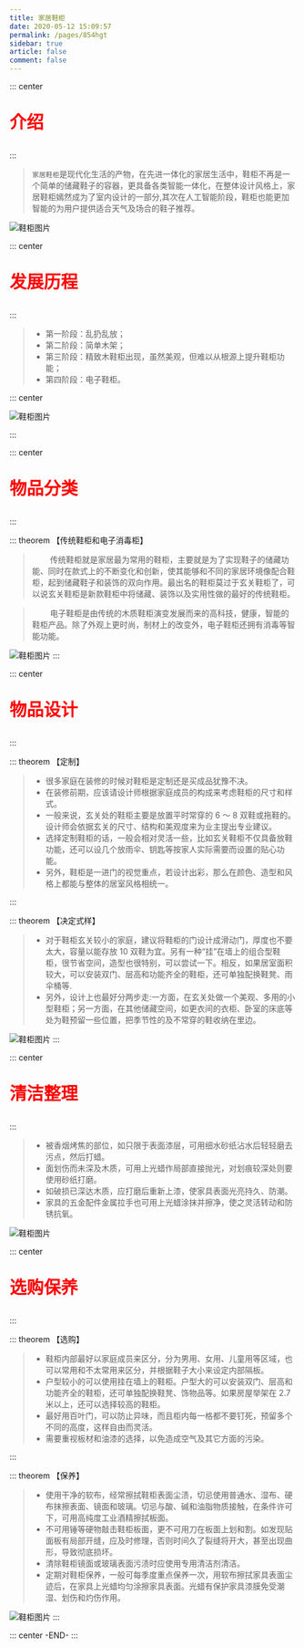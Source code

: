 ```yaml
---
title: 家居鞋柜
date: 2020-05-12 15:09:57
permalink: /pages/854hgt
sidebar: true
article: false
comment: false
---
```


::: center

<p style="color:red;font-weight:600;font-size:30px;">介绍</p>
:::

> `家居鞋柜`是现代化生活的产物，在先进一体化的家居生活中，鞋柜不再是一个简单的储藏鞋子的容器，更具备各类智能一体化，在整体设计风格上，家居鞋柜嫣然成为了室内设计的一部分,其次在人工智能阶段，鞋柜也能更加智能的为用户提供适合天气及场合的鞋子推荐。

![鞋柜图片](/brand/45.jpg)

::: center

<p style="color:red;font-weight:600;font-size:30px;">发展历程</p>
:::

> - 第一阶段：乱扔乱放；
> - 第二阶段：简单木架；
> - 第三阶段：精致木鞋柜出现，虽然美观，但难以从根源上提升鞋柜功能；
> - 第四阶段：电子鞋柜。

::: center

![鞋柜图片](/brand/47.jpg)

:::

::: center

<p style="color:red;font-weight:600;font-size:30px;">物品分类</p>
:::

::: theorem 【传统鞋柜和电子消毒柜】

> &nbsp;&nbsp;&nbsp;&nbsp;&nbsp;&nbsp;&nbsp;&nbsp;传统鞋柜就是家居最为常用的鞋柜，主要就是为了实现鞋子的储藏功能、同时在款式上的不断变化和创新，使其能够和不同的家居环境像配合鞋柜，起到储藏鞋子和装饰的双向作用。最出名的鞋柜莫过于玄关鞋柜了，可以说玄关鞋柜是新款鞋柜中将储藏、装饰以及实用性做的最好的传统鞋柜。

> &nbsp;&nbsp;&nbsp;&nbsp;&nbsp;&nbsp;&nbsp;&nbsp;电子鞋柜是由传统的木质鞋柜演变发展而来的高科技，健康，智能的鞋柜产品。除了外观上更时尚，制材上的改变外，电子鞋柜还拥有消毒等智能功能。

![鞋柜图片](/brand/49.jpg)
:::

::: center

<p style="color:red;font-weight:600;font-size:30px;">物品设计</p>
:::

::: theorem 【定制】

> - 很多家庭在装修的时候对鞋柜是定制还是买成品犹豫不决。
> - 在装修前期，应该请设计师根据家庭成员的构成来考虑鞋柜的尺寸和样式。
> - 一般来说，玄关处的鞋柜主要是放置平时常穿的 6 ～ 8 双鞋或拖鞋的。设计师会依据玄关的尺寸、结构和美观度来为业主提出专业建议。
> - 选择定制鞋柜的话，一般会相对灵活一些，比如玄关鞋柜不仅具备放鞋功能，还可以设几个放雨伞、钥匙等按家人实际需要而设置的贴心功能。
> - 另外，鞋柜是一进门的视觉重点，若设计出彩，那么在颜色、造型和风格上都能与整体的居室风格相统一。

:::

::: theorem 【决定式样】

> - 对于鞋柜玄关较小的家庭，建议将鞋柜的门设计成滑动门，厚度也不要太大，容量以能存放 10 双鞋为宜。另有一种“挂”在墙上的组合型鞋柜，很节省空间，造型也很特别，可以尝试一下。相反，如果居室面积较大，可以安装双门、层高和功能齐全的鞋柜，还可单独配换鞋凳、雨伞桶等.
> - 另外，设计上也最好分两步走:一方面，在玄关处做一个美观、多用的小型鞋柜；另一方面，在其他储藏空间，如更衣间的衣柜、卧室的床底等处为鞋预留一些位置，把季节性的及不常穿的鞋收纳在里边。

![鞋柜图片](/brand/46.jpg)
:::

::: center

<p style="color:red;font-weight:600;font-size:30px;">清洁整理</p>
:::

> - 被香烟烤焦的部位，如只限于表面漆层，可用细水砂纸沾水后轻轻磨去污点，然后打蜡。
> - 面划伤而未深及木质，可用上光蜡作局部直接抛光，对划痕较深处则要使用砂纸打磨。
> - 如破损已深达木质，应打磨后重新上漆，使家具表面光亮持久、防潮。
> - 家具的五金配件金属拉手也可用上光蜡涂抹并擦净，使之灵活转动和防锈抗氧。

![鞋柜图片](/brand/44.jpg)

::: center

<p style="color:red;font-weight:600;font-size:30px;">选购保养</p>
:::

::: theorem 【选购】

> - 鞋柜内部最好以家庭成员来区分，分为男用、女用、儿童用等区域，也可以常用和不太常用来区分，并根据鞋子大小来设定内部隔板。
> - 户型较小的可以使用挂在墙上的鞋柜。户型大的可以安装双门、层高和功能齐全的鞋柜，还可单独配换鞋凳、饰物品等。如果房屋举架在 2.7 米以上，还可以选择较高的鞋柜。
> - 最好用百叶门，可以防止异味，而且柜内每一格都不要钉死，预留多个不同的高度，这样自由而灵活。
> - 需要重视板材和油漆的选择，以免造成空气及其它方面的污染。

:::

::: theorem 【保养】

> - 使用干净的软布，经常擦拭鞋柜表面尘渍，切忌使用普通水、湿布、硬布抹擦表面、镜面和玻璃。切忌与酸、碱和油脂物质接触，在条件许可下，可用高纯度工业酒精擦拭板面。
> - 不可用锤等硬物敲击鞋柜板面，更不可用刀在板面上划和割。如发现贴面板有局部开缝，应及时修理，否则时间久了裂缝将开大，甚至出现曲形，导致彻底损坏。
> - 清除鞋柜镜面或玻璃表面污渍时应使用专用清洁剂清洁。
> - 定期对鞋柜保养，一般可每季度重点保养一次，用软布擦拭家具表面尘迹后，在家具上光蜡均匀涂擦家具表面。光蜡有保护家具漆膜免受潮湿、划伤和灼伤作用。

![鞋柜图片](/brand/48.jpg)
:::

::: center
-END-
:::
